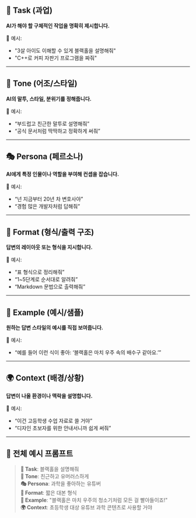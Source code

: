 ## 🧩 Task (과업)
**AI가 해야 할 구체적인 작업을 명확히 제시합니다.**

📌 예시:
- "3살 아이도 이해할 수 있게 블랙홀을 설명해줘"
- "C++로 커피 자판기 프로그램을 짜줘"

---

## 🎨 Tone (어조/스타일)
**AI의 말투, 스타일, 분위기를 정해줍니다.**

📌 예시:
- “부드럽고 친근한 말투로 설명해줘”
- “공식 문서처럼 딱딱하고 정확하게 써줘”

---

## 🎭 Persona (페르소나)
**AI에게 특정 인물이나 역할을 부여해 컨셉을 잡습니다.**

📌 예시:
- “넌 지금부터 20년 차 변호사야”
- “경험 많은 개발자처럼 답해줘”

---

## 📑 Format (형식/출력 구조)
**답변의 레이아웃 또는 형식을 지시합니다.**

📌 예시:
- “표 형식으로 정리해줘”
- “1~5단계로 순서대로 알려줘”
- “Markdown 문법으로 출력해줘”

---

## 🌟 Example (예시/샘플)
**원하는 답변 스타일의 예시를 직접 보여줍니다.**

📌 예시:
- “예를 들어 이런 식이 좋아: ‘블랙홀은 마치 우주 속의 배수구 같아요.’”

---

## 🌍 Context (배경/상황)
**답변이 나올 환경이나 맥락을 설명합니다.**

📌 예시:
- “이건 고등학생 수업 자료로 쓸 거야”
- “디자인 초보자를 위한 안내서니까 쉽게 써줘”

---

## 🧠 전체 예시 프롬프트

> **📌 Task**: 블랙홀을 설명해줘  
> **🎨 Tone**: 친근하고 유머러스하게  
> **🎭 Persona**: 과학을 좋아하는 유튜버  
> **📑 Format**: 짧은 대본 형식  
> **🌟 Example**: "블랙홀은 마치 우주의 청소기처럼 모든 걸 빨아들이죠!"  
> **🌍 Context**: 초등학생 대상 유튜브 과학 콘텐츠로 사용할 거야
